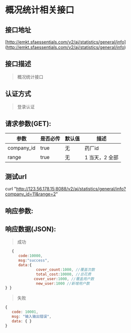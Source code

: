# 概况统计相关接口

## 接口地址

[http://emkt.sfaessentials.com/v2/aj/statistics/general/info]
(http://emkt.sfaessentials.com/v2/aj/statistics/general/info)

## 接口描述

> 概况统计接口


## 认证方式

> 登录认证

## 请求参数(GET):

| 参数 | 是否必传 | 默认值 |  描述 | 
| ---- | ----- | ----- | ----- | 
| company_id | true | 无| 药厂id|
| range | true | 无| 1 当天，2 全部|

## 测试url
curl "http://123.56.178.15:8088/v2/aj/statistics/general/info?company_id=11&range=2"
## 响应参数:


## 响应数据(JSON):
> 成功

```javascript
   {
      code:10000,
      msg:"success",
      data:{
              cover_count:1000, //覆盖次数 
              total_cost:10000, //总花费 
             cover_user:1000, //覆盖用户数 
              new_user:1000 //新增用户数
} }
```
> 失败 

```javascript
{
   code: 10001,
   msg: "输入输出错误",
   data: { }
}

```